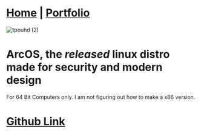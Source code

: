 # [Home](https://arc360alt.github.io/arcsite/) | [Portfolio](Portfolio.md)
![tpouhd (2)](https://github.com/user-attachments/assets/11f7931e-bc65-4852-9a10-49d9b92a1636)
# ArcOS, the *released* linux distro made for security and modern design
For 64 Bit Computers only. I am not figuring out how to make a x86 version.

# [Github Link](https://github.com/arc360alt/ArcOS)
